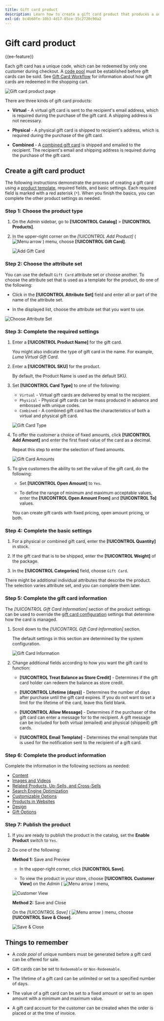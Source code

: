 ```yaml
---
title: Gift card product
description: Learn how to create a gift card product that produces a unique code to be redeemed by a recipient customer during checkout.
exl-id: bc4b60fe-10b3-4d17-85ce-35c2720c90a2
---
```

# Gift card product

{{ee-feature}}

Each gift card has a unique code, which can be redeemed by only one customer during checkout. A [code pool](https://docs.magento.com/user-guide/catalog/product-gift-card-account-configuration.html#step-3-establish-the-gift-card-code-pool) must be established before gift cards can be sold. See [Gift Card Workflow](https://docs.magento.com/user-guide/catalog/product-gift-card-workflow.html) for information about how gift cards are redeemed in the shopping cart.

![Gift card product page](./assets/storefront-giftcard-product-page.png)<!-- zoom -->

There are three kinds of gift card products:

- **Virtual** - A virtual gift card is sent to the recipient's email address, which is required during the purchase of the gift card. A shipping address is not necessary.

- **Physical** - A physical gift card is shipped to recipient's address, which is required during the purchase of the gift card.

- **Combined** - A [combined gift card](https://docs.magento.com/user-guide/catalog/product-gift-card-workflow.html) is shipped and emailed to the recipient. The recipient's email and shipping address is required during the purchase of the gift card.

## Create a gift card product

The following instructions demonstrate the process of creating a gift card using a [product template](attribute-sets.md), required fields, and basic settings. Each required field is marked with a red asterisk (`*`). When you finish the basics, you can complete the other product settings as needed.

### Step 1: Choose the product type

1. On the _Admin_ sidebar, go to **[!UICONTROL Catalog]** > **[!UICONTROL Products]**.

1. In the upper-right corner on the _[!UICONTROL Add Product]_ ( ![Menu arrow](../assets/icon-menu-down-arrow-red.png)<!-- {: width="25px"} --> ) menu, choose **[!UICONTROL Gift Card]**.

   ![Add Gift Card](./assets/product-add-gift-card.png)<!-- zoom -->

### Step 2: Choose the attribute set

You can use the default `Gift Card` attribute set or choose another. To choose the attribute set that is used as a template for the product, do one of the following:

- Click in the **[!UICONTROL Attribute Set]** field and enter all or part of the name of the attribute set.

- In the displayed list, choose the attribute set that you want to use.

![Choose Attribute Set](./assets/product-create-choose-attribute-set-gift-card.png)<!-- zoom -->

### Step 3: Complete the required settings

1. Enter a **[!UICONTROL Product Name]** for the gift card.

   You might also indicate the type of gift card in the name. For example, _Luma Virtual Gift Card_.

1. Enter a **[!UICONTROL SKU]** for the product.

   By default, the Product Name is used as the default SKU.

1. Set **[!UICONTROL Card Type]** to one of the following:

   - `Virtual` - Virtual gift cards are delivered by email to the recipient.
   - `Physical` - Physical gift cards can be mass produced in advance and embossed with unique codes.
   - `Combined` - A combined gift card has the characteristics of both a virtual and physical gift card.

   ![Gift Card Type](./assets/product-create-gift-card-type.png)<!-- zoom -->

1. To offer the customer a choice of fixed amounts, click **[!UICONTROL Add Amount]** and enter the first fixed value of the card as a decimal.

   Repeat this step to enter the selection of fixed amounts.

   ![Gift Card Amounts](./assets/product-create-gift-card-amounts.png)<!-- zoom -->

1. To give customers the ability to set the value of the gift card, do the following:

   - Set **[!UICONTROL Open Amount]** to `Yes`.

   - To define the range of minimum and maximum acceptable values, enter the **[!UICONTROL Open Amount From]** and **[!UICONTROL To]** values.

   You can create gift cards with fixed pricing, open amount pricing, or both.

### Step 4: Complete the basic settings

1. For a physical or combined gift card, enter the **[!UICONTROL Quantity]** in stock.

1. If the gift card that is to be shipped, enter the **[!UICONTROL Weight]** of the package.

1. In the **[!UICONTROL Categories]** field, choose `Gift Card`.

There might be additional individual attributes that describe the product. The selection varies attribute set, and you can complete them later.

### Step 5: Complete the gift card information

The _[!UICONTROL Gift Card Information]_ section of the product settings can be used to override the [gift card configuration](https://docs.magento.com/user-guide/configuration/sales/gift-cards.html) settings that determine how the card is managed.

1. Scroll down to the _[!UICONTROL Gift Card Information]_ section.

   The default settings in this section are determined by the system configuration.

   ![Gift Card Information](./assets/product-gift-card-information.png)<!-- zoom -->

1. Change additional fields according to how you want the gift card to function:

   - **[!UICONTROL Treat Balance as Store Credit]** - Determines if the gift card holder can redeem the balance as store credit.

   - **[!UICONTROL Lifetime (days)]** - Determines the number of days after purchase until the gift card expires. If you do not want to set a limit for the lifetime of the card, leave this field blank.

   - **[!UICONTROL Allow Message]** - Determines if the purchaser of the gift card can enter a message for to the recipient. A gift message can be included for both virtual (emailed) and physical (shipped) gift cards.

   - **[!UICONTROL Email Template]** - Determines the email template that is used for the notification sent to the recipient of a gift card.

### Step 6: Complete the product information

Complete the information in the following sections as needed:

- [Content](product-content.md)
- [Images and Videos](product-images-and-video.md)
- [Related Products, Up-Sells, and Cross-Sells](related-products-up-sells-cross-sells.md)
- [Search Engine Optimization](product-search-engine-optimization.md)
- [Customizable Options](settings-advanced-custom-options.md)
- [Products in Websites](settings-basic-websites.md)
- [Design](settings-advanced-design.md)
- [Gift Options](product-gift-options.md)

### Step 7: Publish the product

1. If you are ready to publish the product in the catalog, set the **Enable Product** switch to `Yes`.

1. Do one of the following:

   **Method 1:** Save and Preview

   - In the upper-right corner, click **[!UICONTROL Save]**.

   - To view the product in your store, choose **[!UICONTROL Customer View]** on the _Admin_ ( ![Menu arrow](../assets/icon-menu-down-arrow-black.png) ) menu,

   ![Customer View](./assets/admin-customer-view.png)<!-- zoom -->

   **Method 2:** Save and Close

   On the _[!UICONTROL Save]_ ( ![Menu arrow](../assets/icon-menu-down-arrow-red.png)<!-- {: width="25px"} --> ) menu, choose **[!UICONTROL Save & Close]**.

   ![Save & Close](./assets/product-edit-save-close.png)<!-- zoom -->

## Things to remember

- A _code pool_ of unique numbers must be generated before a gift card can be offered for sale.

- Gift cards can be set to `Redeemable` or `Non-Redeemable`.

- The lifetime of a gift card can be unlimited or set to a specified number of days.

- The value of a gift card can be set to a fixed amount or set to an open amount with a minimum and maximum value.

- A gift card account for the customer can be created when the order is placed or at the time of invoice.
